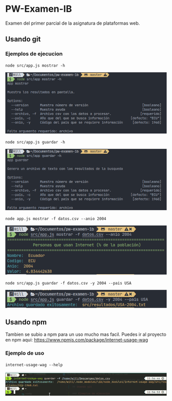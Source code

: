 # PW-Examen-IB

Examen del primer parcial de la asignatura de plataformas web.

## Usando git

### Ejemplos de ejecucion

`node src/app.js mostrar -h`

![](assets/app-mostrar.png)

`node src/app.js guardar -h`

![](assets/app-guardar.png)

`node app.js mostrar -f datos.csv --anio 2004`

![](assets/app-mostrar-ej.png)

`node src/app.js guardar -f datos.csv -y 2004 --pais USA`

![](assets/app-guardar-ej.png)

## Usando npm 

Tambien se subio a npm para un uso mucho mas facil. Puedes ir al proyecto en npm aqui: <https://www.npmjs.com/package/internet-usage-wag>


### Ejemplo de uso 

`internet-usage-wag --help`

![](assets/app-npm.png)









